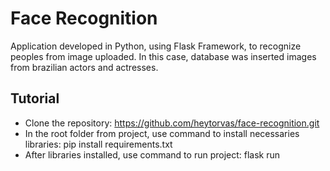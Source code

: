 # Face Recognition

Application developed in Python, using Flask Framework, to recognize peoples from image uploaded.
In this case, database was inserted images from brazilian actors and actresses.

## Tutorial
* Clone the repository: https://github.com/heytorvas/face-recognition.git
* In the root folder from project, use command to install necessaries libraries: pip install requirements.txt
* After libraries installed, use command to run project: flask run
